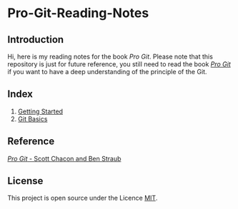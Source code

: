 # Pro-Git-Reading-Notes
## Introduction
Hi, here is my reading notes for the book *Pro Git*. Please note that this repository is just for future reference, you still need to read the book *[Pro Git](https://git-scm.com/book/en/v2)* if you want to have a deep understanding of the principle of the Git.

## Index
1. [Getting Started](./1-Getting-Started.md)
2. [Git Basics](./2-Git-Basics.md)

## Reference
[*Pro Git* - Scott Chacon and Ben Straub](https://git-scm.com/book/en/v2)

## License
This project is open source under the Licence [MIT](./LICENSE).